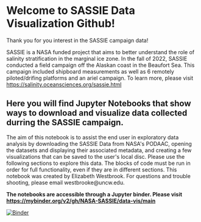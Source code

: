 # Welcome to SASSIE Data Visualization Github! 

<p>Thank you for you interest in the SASSIE campaign data!</p>
    <p>SASSIE is a NASA funded project that aims to better understand the role of salinity stratification in the marginal ice zone. In the fall of 2022, SASSIE conducted a field campaign off the Alaskan coast in the Beaufort Sea. This campaign included shipboard measurements as well as 6 remotely piloted/drifing platforms and an ariel campaign. To learn more, please visit <a href="https://salinity.oceansciences.org/sassie.html">https://salinity.oceansciences.org/sassie.html</a></p>

## Here you will find Jupyter Notebooks that show ways to download and visualize data collected durring the SASSIE campaign. 
 <p>The aim of this notebook is to assist the end user in exploratory data analysis by downloading the SASSIE Data from NASA's PODAAC, opening the datasets and displaying their associated metadata, and creating a few visualizations that can be saved to the user's local disc. Please use the following sections to explore this data. The blocks of code must be run in order for full functionality, even if they are in different sections. This notebook was created by Elizabeth Westbrook. For questions and trouble shooting, please email westbrooke@uncw.edu.</p>

<b> The notebooks are accessible through a Jupyter binder. Please visit <a href = "https://mybinder.org/v2/gh/NASA-SASSIE/data-vis/main">https://mybinder.org/v2/gh/NASA-SASSIE/data-vis/main</a></b>

[![Binder](https://mybinder.org/badge_logo.svg)](https://mybinder.org/v2/gh/NASA-SASSIE/data-vis/main)



